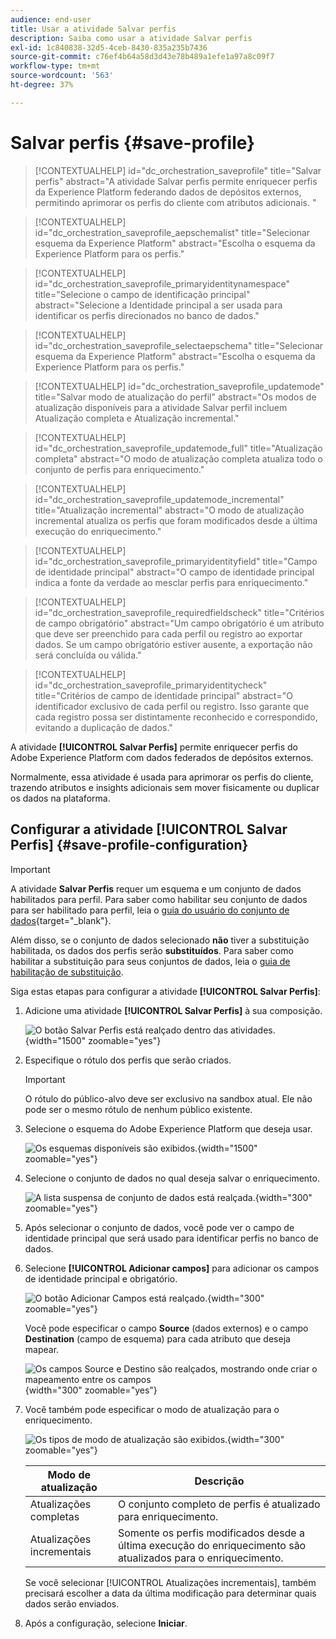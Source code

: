 ```yaml
---
audience: end-user
title: Usar a atividade Salvar perfis
description: Saiba como usar a atividade Salvar perfis
exl-id: 1c840838-32d5-4ceb-8430-835a235b7436
source-git-commit: c76ef4b64a58d3d43e78b489a1efe1a97a8c09f7
workflow-type: tm+mt
source-wordcount: '563'
ht-degree: 37%

---
```


# Salvar perfis {#save-profile}

>[!CONTEXTUALHELP]
>id="dc_orchestration_saveprofile"
>title="Salvar perfis"
>abstract="A atividade Salvar perfis permite enriquecer perfis da Experience Platform federando dados de depósitos externos, permitindo aprimorar os perfis do cliente com atributos adicionais. "

>[!CONTEXTUALHELP]
>id="dc_orchestration_saveprofile_aepschemalist"
>title="Selecionar esquema da Experience Platform"
>abstract="Escolha o esquema da Experience Platform para os perfis."

>[!CONTEXTUALHELP]
>id="dc_orchestration_saveprofile_primaryidentitynamespace"
>title="Selecione o campo de identificação principal"
>abstract="Selecione a Identidade principal a ser usada para identificar os perfis direcionados no banco de dados."

>[!CONTEXTUALHELP]
>id="dc_orchestration_saveprofile_selectaepschema"
>title="Selecionar esquema da Experience Platform"
>abstract="Escolha o esquema da Experience Platform para os perfis."

>[!CONTEXTUALHELP]
>id="dc_orchestration_saveprofile_updatemode"
>title="Salvar modo de atualização do perfil"
>abstract="Os modos de atualização disponíveis para a atividade Salvar perfil incluem Atualização completa e Atualização incremental."

>[!CONTEXTUALHELP]
>id="dc_orchestration_saveprofile_updatemode_full"
>title="Atualização completa"
>abstract="O modo de atualização completa atualiza todo o conjunto de perfis para enriquecimento."

>[!CONTEXTUALHELP]
>id="dc_orchestration_saveprofile_updatemode_incremental"
>title="Atualização incremental"
>abstract="O modo de atualização incremental atualiza os perfis que foram modificados desde a última execução do enriquecimento."

>[!CONTEXTUALHELP]
>id="dc_orchestration_saveprofile_primaryidentityfield"
>title="Campo de identidade principal"
>abstract="O campo de identidade principal indica a fonte da verdade ao mesclar perfis para enriquecimento."

>[!CONTEXTUALHELP]
>id="dc_orchestration_saveprofile_requiredfieldscheck"
>title="Critérios de campo obrigatório"
>abstract="Um campo obrigatório é um atributo que deve ser preenchido para cada perfil ou registro ao exportar dados. Se um campo obrigatório estiver ausente, a exportação não será concluída ou válida."

>[!CONTEXTUALHELP]
>id="dc_orchestration_saveprofile_primaryidentitycheck"
>title="Critérios de campo de identidade principal"
>abstract="O identificador exclusivo de cada perfil ou registro. Isso garante que cada registro possa ser distintamente reconhecido e correspondido, evitando a duplicação de dados."

A atividade **[!UICONTROL Salvar Perfis]** permite enriquecer perfis do Adobe Experience Platform com dados federados de depósitos externos.

Normalmente, essa atividade é usada para aprimorar os perfis do cliente, trazendo atributos e insights adicionais sem mover fisicamente ou duplicar os dados na plataforma.

## Configurar a atividade [!UICONTROL Salvar Perfis] {#save-profile-configuration}

>[!IMPORTANT]
>
>A atividade **Salvar Perfis** requer um esquema e um conjunto de dados habilitados para perfil. Para saber como habilitar seu conjunto de dados para ser habilitado para perfil, leia o [guia do usuário do conjunto de dados](https://experienceleague.adobe.com/en/docs/experience-platform/catalog/datasets/user-guide#enable-profile){target="_blank"}.
>
>Além disso, se o conjunto de dados selecionado **não** tiver a substituição habilitada, os dados dos perfis serão **substituídos**. Para saber como habilitar a substituição para seus conjuntos de dados, leia o [guia de habilitação de substituição](https://experienceleague.adobe.com/en/docs/experience-platform/catalog/datasets/enable-upsert).

Siga estas etapas para configurar a atividade **[!UICONTROL Salvar Perfis]**:

1. Adicione uma atividade **[!UICONTROL Salvar Perfis]** à sua composição.

   ![O botão Salvar Perfis está realçado dentro das atividades.](../assets/save-profiles/save-profiles.png){width="1500" zoomable="yes"}

1. Especifique o rótulo dos perfis que serão criados.

   >[!IMPORTANT]
   >
   >O rótulo do público-alvo deve ser exclusivo na sandbox atual. Ele não pode ser o mesmo rótulo de nenhum público existente.

1. Selecione o esquema do Adobe Experience Platform que deseja usar.

   ![Os esquemas disponíveis são exibidos.](../assets/save-profiles/select-schema.png){width="1500" zoomable="yes"}

1. Selecione o conjunto de dados no qual deseja salvar o enriquecimento.

   ![A lista suspensa de conjunto de dados está realçada.](../assets/save-profiles/select-dataset.png){width="300" zoomable="yes"}

1. Após selecionar o conjunto de dados, você pode ver o campo de identidade principal que será usado para identificar perfis no banco de dados.

1. Selecione **[!UICONTROL Adicionar campos]** para adicionar os campos de identidade principal e obrigatório.

   ![O botão Adicionar Campos está realçado.](../assets/save-profiles/add-fields.png){width="300" zoomable="yes"}

   Você pode especificar o campo **Source** (dados externos) e o campo **Destination** (campo de esquema) para cada atributo que deseja mapear.

   ![Os campos Source e Destino são realçados, mostrando onde criar o mapeamento entre os campos](../assets/save-profiles/specify-mapping.png){width="300" zoomable="yes"}

1. Você também pode especificar o modo de atualização para o enriquecimento.

   ![Os tipos de modo de atualização são exibidos.](../assets/save-profiles/select-update-mode.png){width="300" zoomable="yes"}

   | Modo de atualização | Descrição |
   | ----------- | ----------- |
   | Atualizações completas | O conjunto completo de perfis é atualizado para enriquecimento. |
   | Atualizações incrementais | Somente os perfis modificados desde a última execução do enriquecimento são atualizados para o enriquecimento. |

   Se você selecionar [!UICONTROL Atualizações incrementais], também precisará escolher a data da última modificação para determinar quais dados serão enviados.

1. Após a configuração, selecione **Iniciar**.
